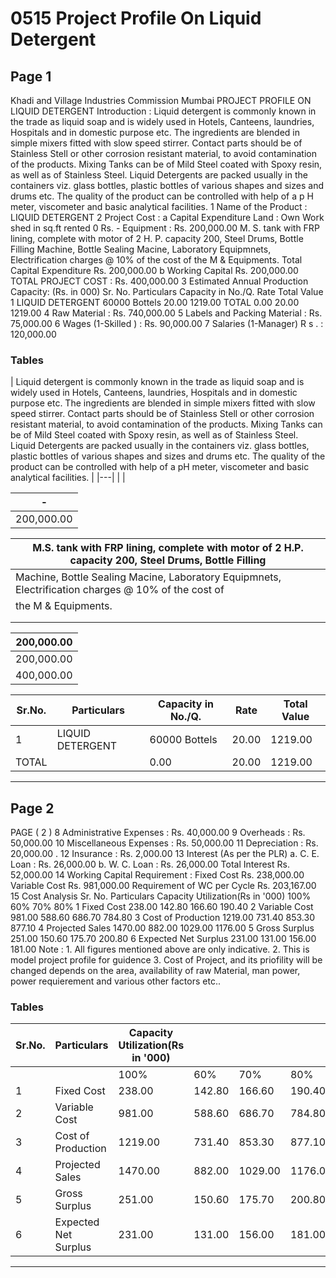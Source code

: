 # 0515 Project Profile On Liquid Detergent

## Page 1

Khadi and Village Industries Commission Mumbai PROJECT PROFILE ON LIQUID DETERGENT Introduction : Liquid detergent is commonly known in the trade as liquid soap and is widely used in Hotels, Canteens, laundries, Hospitals and in domestic purpose etc. The ingredients are blended in simple mixers fitted with slow speed stirrer. Contact parts should be of Stainless Stell or other corrosion resistant material, to avoid contamination of the products. Mixing Tanks can be of Mild Steel coated with Spoxy resin, as well as of Stainless Steel. Liquid Detergents are packed usually in the containers viz. glass bottles, plastic bottles of various shapes and sizes and drums etc. The quality of the product can be controlled with help of a p H meter, viscometer and basic analytical facilities. 1 Name of the Product : LIQUID DETERGENT 2 Project Cost : a Capital Expenditure Land : Own Work shed in sq.ft rented 0 Rs. - Equipment : Rs. 200,000.00 M. S. tank with FRP lining, complete with motor of 2 H. P. capacity 200, Steel Drums, Bottle Filling Machine, Bottle Sealing Macine, Laboratory Equipmnets, Electrification charges @ 10% of the cost of the M & Equipments. Total Capital Expenditure Rs. 200,000.00 b Working Capital Rs. 200,000.00 TOTAL PROJECT COST : Rs. 400,000.00 3 Estimated Annual Production Capacity: (Rs. in 000) Sr. No. Particulars Capacity in No./Q. Rate Total Value 1 LIQUID DETERGENT 60000 Bottels 20.00 1219.00 TOTAL 0.00 20.00 1219.00 4 Raw Material : Rs. 740,000.00 5 Labels and Packing Material : Rs. 75,000.00 6 Wages (1-Skilled ) : Rs. 90,000.00 7 Salaries (1-Manager) R s . : 120,000.00

### Tables

| Liquid detergent is commonly known in the trade as liquid soap and is widely used in Hotels,
Canteens, laundries, Hospitals and in domestic purpose etc. The ingredients are blended in simple
mixers fitted with slow speed stirrer. Contact parts should be of Stainless Stell or other corrosion
resistant material, to avoid contamination of the products. Mixing Tanks can be of Mild Steel coated
with Spoxy resin, as well as of Stainless Steel. Liquid Detergents are packed usually in the
containers viz. glass bottles, plastic bottles of various shapes and sizes and drums etc. The quality
of the product can be controlled with help of a pH meter, viscometer and basic analytical facilities. |
|---|
|  |

| - |
|---|
| 200,000.00 |

| M.S. tank with FRP lining, complete with motor of 2 H.P. capacity 200, Steel Drums, Bottle Filling |
|---|
| Machine, Bottle Sealing Macine, Laboratory Equipmnets, Electrification charges @ 10% of the cost of
the M & Equipments. |
|  |
|  |

| 200,000.00 |
|---|
| 200,000.00 |
| 400,000.00 |

| Sr.No. | Particulars | Capacity in No./Q. | Rate | Total Value |
|---|---|---|---|---|
| 1 | LIQUID DETERGENT | 60000 Bottels | 20.00 | 1219.00 |
| TOTAL |  | 0.00 | 20.00 | 1219.00 |

---

## Page 2

PAGE ( 2 ) 8 Administrative Expenses : Rs. 40,000.00 9 Overheads : Rs. 50,000.00 10 Miscellaneous Expenses : Rs. 50,000.00 11 Depreciation : Rs. 20,000.00 . 12 Insurance : Rs. 2,000.00 13 Interest (As per the PLR) a. C. E. Loan : Rs. 26,000.00 b. W. C. Loan : Rs. 26,000.00 Total Interest Rs. 52,000.00 14 Working Capital Requirement : Fixed Cost Rs. 238,000.00 Variable Cost Rs. 981,000.00 Requirement of WC per Cycle Rs. 203,167.00 15 Cost Analysis Sr. No. Particulars Capacity Utilization(Rs in '000) 100% 60% 70% 80% 1 Fixed Cost 238.00 142.80 166.60 190.40 2 Variable Cost 981.00 588.60 686.70 784.80 3 Cost of Production 1219.00 731.40 853.30 877.10 4 Projected Sales 1470.00 882.00 1029.00 1176.00 5 Gross Surplus 251.00 150.60 175.70 200.80 6 Expected Net Surplus 231.00 131.00 156.00 181.00 Note : 1. All figures mentioned above are only indicative. 2. This is model project profile for guidence 3. Cost of Project, and its priofility will be changed depends on the area, availability of raw Material, man power, power requierement and various other factors etc..

### Tables

| Sr.No. | Particulars | Capacity Utilization(Rs in '000) |  |  |  |
|---|---|---|---|---|---|
|  |  | 100% | 60% | 70% | 80% |
| 1 | Fixed Cost | 238.00 | 142.80 | 166.60 | 190.40 |
| 2 | Variable Cost | 981.00 | 588.60 | 686.70 | 784.80 |
| 3 | Cost of Production | 1219.00 | 731.40 | 853.30 | 877.10 |
| 4 | Projected Sales | 1470.00 | 882.00 | 1029.00 | 1176.00 |
| 5 | Gross Surplus | 251.00 | 150.60 | 175.70 | 200.80 |
| 6 | Expected Net Surplus | 231.00 | 131.00 | 156.00 | 181.00 |

---
